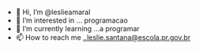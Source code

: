 - 👋 Hi, I’m @leslieamaral
- 👀 I’m interested in ... programacao
- 🌱 I’m currently learning ...a programar
- 📫 How to reach me ..leslie.santana@escola.pr.gov.br
<!---
leslieamaral/leslieamaral is a ✨ special ✨ repository because its `README.md` (this file) appears on your GitHub profile.
You can click the Preview link to take a look at your changes.
--->
